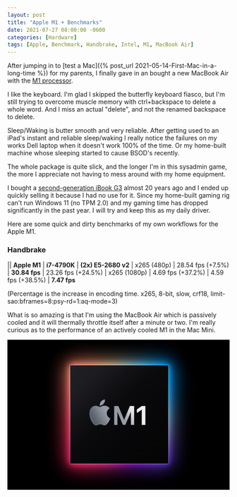 ```yaml
---
layout: post
title: "Apple M1 + Benchmarks"
date: 2021-07-27 08:00:00 -0600
categories: [Hardware]
tags: [Apple, Benchmark, Handbrake, Intel, M1, MacBook Air]
---
```


After jumping in to [test a Mac]({% post_url 2021-05-14-First-Mac-in-a-long-time %}) for my parents, I finally gave in an bought a new MacBook Air with the [M1 processor](https://infogalactic.com/info/Apple_M1).

I like the keyboard. I'm glad I skipped the butterfly keyboard fiasco, but I'm still trying to overcome muscle memory with ctrl+backspace to delete a whole word. And I miss an actual "delete", and not the renamed backspace to delete.

Sleep/Waking is butter smooth and very reliable. After getting used to an iPad's instant and reliable sleep/waking I really notice the failures on my works Dell laptop when it doesn't work 100% of the time. Or my home-built machine whose sleeping started to cause BSOD's recently.

The whole package is quite slick, and the longer I'm in this sysadmin game, the more I appreciate not having to mess around with my home equipment.

I bought a [second-generation iBook G3](https://en.wikipedia.org/wiki/IBook#iBook_G3_Dual_USB_(%22Snow%22)) almost 20 years ago and I ended up quickly selling it because I had no use for it. Since my home-built gaming rig can't run Windows 11 (no TPM 2.0) and my gaming time has dropped significantly in the past year. I will try and keep this as my daily driver.

Here are some quick and dirty benchmarks of my own workflows for the Apple M1.

### Handbrake

|| **Apple M1** | **i7-4790K** | **(2x) E5-2680 v2**
| x265 (480p) | 28.54 fps (+7.5%) | **30.84 fps** | 23.26 fps (+24.5%)
| x265 (1080p) | 4.69 fps (+37.2%) | 4.59 fps (+38.5%) | **7.47 fps**

(Percentage is the increase in encoding time. x265, 8-bit, slow, crf18, limit-sao:bframes=8:psy-rd=1:aq-mode=3)

What is so amazing is that I'm using the MacBook Air which is passively cooled and it will thermally throttle itself after a minute or two. I'm really curious as to the performance of an actively cooled M1 in the Mac Mini.

[![Apple M1 logo](/assets/2021/07/apple-m1-logo.jpg)](https://www.apple.com/newsroom/2020/11/apple-unleashes-m1/)
